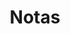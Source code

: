 ---
title: Notas
layout: list
type: pages
photoCreditName: Alexandre Laforet
photoCreditUrl: https://www.flickr.com/photos/alexandre-l/8235493088/
---